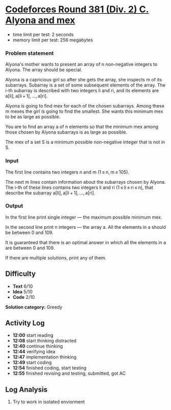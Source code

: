 # [Codeforces Round 381 (Div. 2) C. Alyona and mex](https://codeforces.com/contest/740/problem/C)

- time limit per test: 2 seconds
- memory limit per test: 256 megabytes

### Problem statement

Alyona's mother wants to present an array of n non-negative integers to Alyona. The array should be special.

Alyona is a capricious girl so after she gets the array, she inspects m of its subarrays. Subarray is a set of some subsequent elements of the array. The i-th subarray is described with two integers li and ri, and its elements are a[li], a[li + 1], ..., a[ri].

Alyona is going to find mex for each of the chosen subarrays. Among these m mexes the girl is going to find the smallest. She wants this minimum mex to be as large as possible.

You are to find an array a of n elements so that the minimum mex among those chosen by Alyona subarrays is as large as possible.

The mex of a set S is a minimum possible non-negative integer that is not in S.

### Input

The first line contains two integers n and m (1 ≤ n, m ≤ 105).

The next m lines contain information about the subarrays chosen by Alyona. The i-th of these lines contains two integers li and ri (1 ≤ li ≤ ri ≤ n), that describe the subarray a[li], a[li + 1], ..., a[ri].

### Output

In the first line print single integer — the maximum possible minimum mex.

In the second line print n integers — the array a. All the elements in a should be between 0 and 109.

It is guaranteed that there is an optimal answer in which all the elements in a are between 0 and 109.

If there are multiple solutions, print any of them.

## Difficulty

- **Text** 6/10
- **Idea** 5/10
- **Code** 2/10

**Solution category:** Greedy

## Activity Log

- **12:00** start reading
- **12:08** start thinking
distracted
- **12:40** continue thinking
- **12:44** verifying idea
- **12:47** implementation thinking
- **12:49** start coding
- **12:54** finished coding, start testing
- **12:55** finished revising and testing, submitted, got AC

## Log Analysis

1. Try to work in isolated enviorment